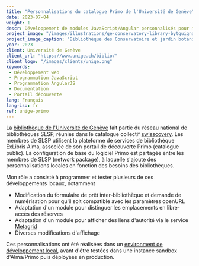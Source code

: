 ```yaml
---
title: "Personnalisations du catalogue Primo de l'Université de Genève"
date: 2023-07-04
weight: 1
descr: Développement de modules JavaScript/Angular personnalisés pour modifier l'affichage du catalogue public Alma/Primo de l'UNIGE.
project_image: "/images/illustrations/ge-conservatory-library-bytguignard.jpg"
project_image_caption: "Bibliothèque des Conservatoire et jardin botaniques de la Ville de Genève"
year: 2023
client: Université de Genève
client_url: "https://www.unige.ch/biblio/"
client_logo: "/images/clients/unige.png"
keywords: 
 - Développement web
 - Programmation JavaScript
 - Programmation AngularJS
 - Documentation
 - Portail découverte
lang: Français
lang-iso: fr
ref: unige-primo
---
```


La [bibliothèque de l'Université de Genève](https://www.unige.ch/biblio/fr) fait partie du réseau national de bibliothèques SLSP,
réunies dans le catalogue collectif [swisscovery](https://swisscovery.slsp.ch). Les membres de SLSP utilisent la plateforme de services de bibliothèque
ExLibris Alma, associée de son portail de découverte Primo (catalogue public). La configuration de base du logiciel Primo est partagée entre
les membres de SLSP (network package), à laquelle s'ajoute des personnalisations locales en fonction des besoins des bibliothèques.

Mon rôle a consisté à programmer et tester plusieurs de ces développements locaux, notamment
 
* Modification du formulaire de prêt inter-bibliothèque et demande de numérisation pour qu'il soit compatible avec les paramètres openURL
* Adaptation d'un module pour distinguer les emplacements en libre-accès des réserves
* Adaptation d'un module pour afficher des liens d'autorité via le service [Metagrid](https://metagrid.ch)
* Diverses modifications d'affichage

Ces personnalisations ont été réalisées dans un [environment de développement local](https://github.com/ExLibrisGroup/primo-explore-devenv),
avant d'être testées dans une instance sandbox d'Alma/Primo puis déployées en production.